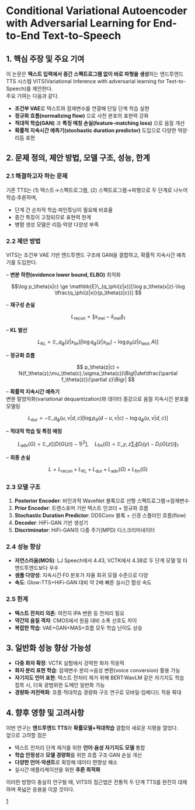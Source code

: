 # Conditional Variational Autoencoder with Adversarial Learning for End-to-End Text-to-Speech

## 1. 핵심 주장 및 주요 기여
이 논문은 **텍스트 입력에서 중간 스펙트로그램 없이 바로 파형을 생성**하는 엔드투엔드 TTS 시스템 VITS(Variational Inference with adversarial learning for Text-to-Speech)를 제안한다.  
주요 기여는 다음과 같다.  
- **조건부 VAE**로 텍스트와 잠재변수를 연결해 단일 단계 학습 실현  
- **정규화 흐름(normalizing flow)** 으로 사전 분포의 표현력 강화  
- **적대적 학습(GAN)** 과 **특징 매칭 손실(feature-matching loss)** 으로 음질 개선  
- **확률적 지속시간 예측기(stochastic duration predictor)** 도입으로 다양한 억양·리듬 표현  

## 2. 문제 정의, 제안 방법, 모델 구조, 성능, 한계

### 2.1 해결하고자 하는 문제
기존 TTS는 (1) 텍스트→스펙트로그램, (2) 스펙트로그램→파형으로 두 단계로 나누어 학습·추론하며,  
- 단계 간 순차적 학습·파인튜닝이 필요해 비효율  
- 중간 특징이 고정되므로 표현력 한계  
- 병렬 생성 모델은 리듬·억양 다양성 부족  

### 2.2 제안 방법
VITS는 조건부 VAE 기반 엔드투엔드 구조에 GAN을 결합하고, 확률적 지속시간 예측기를 도입한다.

– **변분 하한(evidence lower bound, ELBO)** 최적화  

$$\log p_\theta(x|c) \ge \mathbb{E}\_{q_\phi(z|x)}[\log p_\theta(x|z)-\log \tfrac{q_\phi(z|x)}{p_\theta(z|c)}] $$

– **재구성 손실**  

$$ L_\mathrm{recon} = \|x_\mathrm{mel}-\hat{x}_\mathrm{mel}\|_1 $$

– **KL 발산**  

$$L_\mathrm{KL} = \mathbb{E}\_{q_\phi(z|x_\mathrm{lin})}\big[\log q_\phi(z|x_\mathrm{lin})-\log p_\theta(z|c_\mathrm{text},A)\big] $$

– **정규화 흐름**  

$$ p_\theta(z|c) = N(f_\theta(z);\mu_\theta(c),\sigma_\theta(c))\Bigl|\det\tfrac{\partial f_\theta(z)}{\partial z}\Bigr| $$

– **확률적 지속시간 예측기**  
변분 탈양자화(variational dequantization)와 데이터 증강으로 음절 지속시간 분포를 모델링  

$$L_\mathrm{dur}=-\mathbb{E}\_{q_\phi(u,\nu|d,c)}[\log p_\theta(d-u,\nu|c)-\log q_\phi(u,\nu|d,c)] $$

– **적대적 학습 및 특징 매칭**  

$$L_\mathrm{adv}(G)=\mathbb{E}\_z[(D(G(z))-1)^2],\quad L_\mathrm{fm}(G)=\mathbb{E}\_{y,z}\sum_{l}\|D_l(y)-D_l(G(z))\|_1 $$

– **최종 손실**  

$$ L = L_\mathrm{recon}+L_\mathrm{KL}+L_\mathrm{dur}+L_\mathrm{adv}(G)+L_\mathrm{fm}(G) $$

### 2.3 모델 구조
1. **Posterior Encoder**: 비인과적 WaveNet 블록으로 선형 스펙트로그램→잠재변수  
2. **Prior Encoder**: 트랜스포머 기반 텍스트 인코더 + 정규화 흐름  
3. **Stochastic Duration Predictor**: DDSConv 블록 + 신경 스플라인 흐름(flow)  
4. **Decoder**: HiFi-GAN 기반 생성기  
5. **Discriminator**: HiFi-GAN의 다중 주기(MPD) 디스크리미네이터  

### 2.4 성능 향상
- **자연스러움(MOS)**: LJ Speech에서 4.43, VCTK에서 4.38로 두 단계 모델 및 타 엔드투엔드보다 우수  
- **샘플 다양성**: 지속시간·F0 분포가 자율 회귀 모델 수준으로 다양  
- **속도**: Glow-TTS+HiFi-GAN 대비 약 2배 빠른 실시간 합성 속도  

### 2.5 한계
- **텍스트 전처리 의존**: 여전히 IPA 변환 등 전처리 필요  
- **약간의 음질 격차**: CMOS에서 원음 대비 소폭 선호도 차이  
- **복잡한 학습**: VAE+GAN+MAS+흐름 모두 학습 난이도 상승  

## 3. 일반화 성능 향상 가능성
- **다중 화자 확장**: VCTK 실험에서 강력한 화자 적응력  
- **화자 분리 표현 학습**: 잠재변수 분리→음성 변환(voice conversion) 활용 가능  
- **자기지도 언어 표현**: 텍스트 전처리 제거 위해 BERT·WavLM 같은 자기지도 학습 접목 시, 더욱 광범위한 도메인 일반화 가능  
- **경량화·저전력화**: 흐름·적대학습 경량화 구조 연구로 모바일·임베디드 적용 확대  

## 4. 향후 영향 및 고려사항
이번 연구는 **엔드투엔드 TTS**와 **확률모델+적대학습** 결합의 새로운 지평을 열었다.  
앞으로 고려할 점은  
- 텍스트 전처리 단계 제거를 위한 **언어·음성 자기지도 모델** 통합  
- **학습 안정성**과 **모델 경량화**를 위한 흐름 구조·GAN 손실 개선  
- **다양한 언어·악센트**로 확장해 데이터 편향성 해소  
- 실시간 애플리케이션을 위한 **추론 최적화**  

이러한 방향이 충실히 연구될 때, VITS의 접근법은 전통적 두 단계 TTS를 완전히 대체하며 폭넓은 응용을 이끌 것이다.

[1](https://ppl-ai-file-upload.s3.amazonaws.com/web/direct-files/attachments/22370781/f78563e6-6281-45bc-bb1d-d597dca42ae3/2106.06103v1.pdf)
